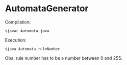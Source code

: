 # AutomataGenerator

Compilation:
```
$javac Automata.java
```
Execution:
```
$java Automata ruleNumber
```
Obs: rule number has to be a number between 0 and 255.
